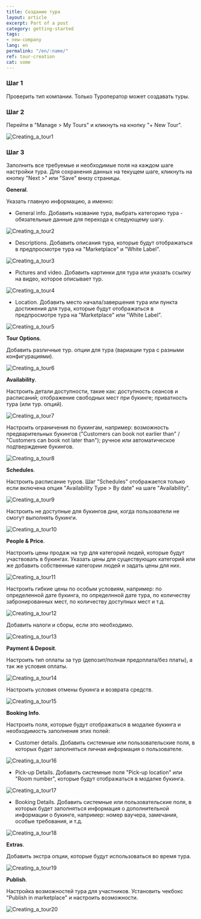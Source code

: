 ```yaml
---
title: Создание тура
layout: article
excerpt: Part of a post
category: getting-started
tags:
- new-company
lang: en
permalink: "/en/:name/"
ref: tour-creation
cat: some
---
```


### **Шаг 1**

Проверить тип компании. Только Туроператор может создавать туры.

### **Шаг 2**

Перейти в "Manage > My Tours" и кликнуть на кнопку "+ New Tour".

![Creating_a_tour1](/assets/images/creating_a_tour1.png)

### **Шаг 3**

Заполнить все требуемые и необходимые поля на каждом шаге настройки тура. Для сохранения данных на текущем шаге, кликнуть на кнопку "Next >" или "Save" внизу страницы.

**General**. 

Указать главную информацию, а именно:

- General info. Добавить названиe тура, выбрать категорию тура - обязательные данные для перехода к следующему шагу.

![Creating_a_tour2](/assets/images/creating_a_tour2.png)

- Descriptions. Добавить описания тура, которые будут отображаться в предпросмотре тура на "Marketplace" и "White Label".

![Creating_a_tour3](/assets/images/creating_a_tour3.png)

- Pictures and video. Добавить картинки для тура или указать ссылку на видео, которое описывает тур.

![Creating_a_tour4](/assets/images/creating_a_tour4.png)

- Location. Добавить место начала/завершения тура или пункта достижения для тура, которые будут отображаться в предпросмотре тура на "Marketplace" или "White Label".

![Creating_a_tour5](/assets/images/creating_a_tour5.png)

**Tour Options**.

Добавить различные тур. опции для тура (вариации тура с разными конфигурациями).

![Creating_a_tour6](/assets/images/creating_a_tour6.png)

**Availability**. 

Настроить детали доступности, такие как: доступность сеансов и расписаний; отображение свободных мест при букинге; приватность тура (или тур. опций).

![Creating_a_tour7](/assets/images/creating_a_tour7.png)

Настроить ограничения по букингам, например: возможность предварительных букингов ("Customers can book not earlier than" / "Customers can book not later than"); ручное или автоматическое подтверждение букингов.

![Creating_a_tour8](/assets/images/creating_a_tour8.png)

**Schedules**. 

Настроить расписание туров. Шаг "Schedules" отображается только если включена опция "Availability Type > By date" на шаге "Availability".

![Creating_a_tour9](/assets/images/creating_a_tour9.png)

Настроить не доступные для букингов дни, когда пользователи не смогут выполнять букинги.

![Creating_a_tour10](/assets/images/creating_a_tour10.png)

**People & Price**.

Настроить цены продаж на тур для категорий людей, которые будут участвовать в букингах. Указать цены для существующих категорий или же добавить собственные категории людей и задать цены для них.

![Creating_a_tour11](/assets/images/creating_a_tour11.png)

Настроить гибкие цены по особым условиям, например: по определенной дате букинга, по определнной дате тура, по количеству забронированных мест, по количеству доступных мест и т.д.

![Creating_a_tour12](/assets/images/creating_a_tour12.png)

Добавить налоги и сборы, если это необходимо.

![Creating_a_tour13](/assets/images/creating_a_tour13.png)

**Payment & Deposit**.

Настроить тип оплаты за тур (депозит/полная предоплата/без платы), а так же условия оплаты.

![Creating_a_tour14](/assets/images/creating_a_tour14.png)

Настроить условия отмены букинга и возврата средств.

![Creating_a_tour15](/assets/images/creating_a_tour15.png)

**Booking Info**.

Настроить поля, которые будут отображаться в модалке букинга и необходимость заполнения этих полей:

- Customer details. Добавить системные или пользовательские поля, в которых будет заполняться личная информация о пользователе.

![Creating_a_tour16](/assets/images/creating_a_tour16.png)

- Pick-up Details. Добавить системные поля "Pick-up location" или "Room number", которые будут отображаться в модалке букинга.

![Creating_a_tour17](/assets/images/creating_a_tour17.png)

- Booking Details. Добавить системные или пользовательские поля, в которых будет заполняться информация о дополнительной информации о букинге, например: номер ваучера, замечания, особые требования, и т.д.

![Creating_a_tour18](/assets/images/creating_a_tour18.png)

**Extras**.

Добавить экстра опции, которые будут использоваться во время тура.

![Creating_a_tour19](/assets/images/creating_a_tour19.png)

**Publish**. 

Настройка возможностей тура для участников. Установить чекбокс "Publish in marketplace" и настроить возможности.

![Creating_a_tour20](/assets/images/creating_a_tour20.png)

